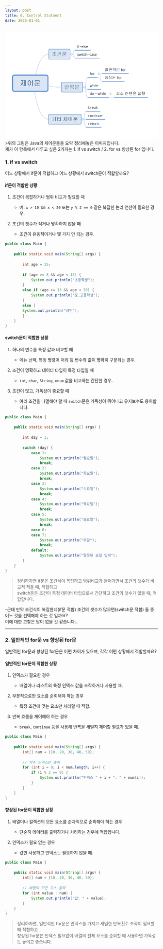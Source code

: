 ```yaml
---
layout: post
title: 6. Control Statment
date: 2025-01-01
---
```


<img src="/사진들/제어문/제어문1.png" alt="alt text" />
>위의 그림은 Java의 제어문들을 요약 정리해놓은 이미지입니다.<br>
제가 이 항목에서 다루고 싶은 2가지는 1. if vs switch / 2. for vs 향상된 for 입니다.

### 1. if vs switch

어느 상황에서 if문이 적합하고 어느 상황에서 switch문이 적합할까요?

#### if문이 적합한 상황

1. 조건이 복잡하거나 범위 비교가 필요할 때
   - 예: `x > 10 && x < 20` 또는 `y % 2 == 0` 같은 복잡한 논리 연산이 필요한 경우.
   
2. 조건의 갯수가 적거나 명확하지 않을 때
   - 조건이 유동적이거나 몇 가지 안 되는 경우.

```java
public class Main {

	public static void main(String[] args) {
	
		int age = 25;
		
		if (age >= 8 && age < 13) {
			System.out.println("초등학생");
		} 
		else if (age >= 13 && age < 20) {
			System.out.println("중,고등학생");
		} 
		else {
		System.out.println("성인");
		}
	}
}
```

#### switch문이 적합한 상황

1. 하나의 변수를 특정 값과 비교할 때
   - 메뉴 선택, 특정 명령어 처리 등 변수의 값이 명확히 구분되는 경우.

2. 조건이 명확하고 데이터 타입이 특정 타입일 때
   - `int`, `char`, `String`, `enum` 값을 비교하는 간단한 경우.

3. 조건이 많고, 가독성이 중요할 때
   - 여러 조건을 나열해야 할 때 `switch`문은 가독성이 뛰어나고 유지보수도 용이합니다.

```java
public class Main {

	public static void main(String[] args) {
	
		int day = 3;
		
		switch (day) {
			case 1:
				System.out.println("월요일");
				break;
			case 2:
				System.out.println("화요일");
				break;
			case 3:
				System.out.println("수요일");
				break;
			case 4:
				System.out.println("목요일");
				break;
			case 5:
				System.out.println("금요일");
				break;
			case 6:
			case 7:
				System.out.println("주말");
				break;
			default:
				System.out.println("잘못된 요일 입력");
		}
	}
}
```

>정리하자면 if문은 조건식이 복잡하고 범위비교가 들어가면서 조건의 갯수가 비교적 적을 때, 적합하고<br>
>switch문은 조건이 특정 데이터 타입으로서 간단하고 조건의 갯수가 많을 때, 적합합니다.

-근데 만약 조건식이 복잡한데(if문 적합) 조건의 갯수가 많으면(switch문 적합) 둘 중 어느 것을 선택해야 하는 것 일까요?<br>
 이에 대한 고찰은 답이 없을 것 같습니다...

 ---
### 2. 일반적인 for문 vs 향상된 for문

일반적인 for문과 향상된 for문은 어떤 차이가 있으며, 각각 어떤 상황에서 적합할까요?

#### 일반적인 for문이 적합한 상황

1. 인덱스가 필요한 경우
   - 배열이나 리스트의 특정 인덱스 값을 조작하거나 사용할 때.

2. 부분적으로만 요소를 순회해야 하는 경우
   - 특정 조건에 맞는 요소만 처리할 때 적합.

3. 반복 흐름을 제어해야 하는 경우
   - `break`, `continue` 등을 사용해 반복을 세밀히 제어할 필요가 있을 때.

```java
public class Main {

    public static void main(String[] args) {
        int[] num = {10, 20, 30, 40, 50};

        // 짝수 인덱스만 출력
        for (int i = 0; i < num.length; i++) {
            if (i % 2 == 0) {
                System.out.println("인덱스 " + i + ": " + num[i]);
            }
        }
    }
}
```

#### 향상된 for문이 적합한 상황

1. 배열이나 컬렉션의 모든 요소를 순차적으로 순회해야 하는 경우
   - 단순히 데이터를 출력하거나 처리하는 경우에 적합합니다.

2. 인덱스가 필요 없는 경우
   - 값만 사용하고 인덱스는 필요하지 않을 때.

```java
public class Main {

    public static void main(String[] args) {
        int[] num = {10, 20, 30, 40, 50};

        // 배열의 모든 요소 출력
        for (int value : num) {
            System.out.println("값: " + value);
        }
    }
}
```

>정리하자면, 일반적인 for문은 인덱스를 가지고 세밀한 반복횟수 조작이 필요할 때 적합하고<br>
>향상된 for문은 인덱스 필요없이 배열의 전체 요소를 순회할 때 사용하면 가독성도 높이고 좋습니다.